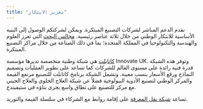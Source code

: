 ```yaml
---
title: "تعزيز الابتكار"
---
```

نقدم الدعم المباشر لشركات التصنيع المبتكرة. ويمكن لشركتكم الوصول إلى البنية الأساسية للابتكار الوطني من خلال ثلاثة عناصر رئيسية.
[مجالس البحث](http://www.rcuk.ac.uk/) التي تعزز العلوم والهندسة والتكنولوجيا في المملكة المتحدة؛ بما في ذلك الصناعة من خلال مراكز التصنيع المبتكرة.

[كاتابلت](https://catapult.org.uk/) هي شبكة وطنية متخصصة تديرها مؤسسة Innovate UK. وتوفر هذه الشبكة قدرة فنية رائدة على مستوى العالم للشركات كما تساعد على تطوير العمليات وتصميم النماذج ورفع الأسعار بنسب معينة. وتشمل الشبكة برنامج كاتابلت للتصنيع مرتفع القيمة والمركز الوطني لتصنيع الأدوية البيولوجية فضلاً عن شبكة العلاج الخلوي والعلاج الجيني مع مركز للتصنيع على نطاق واسع يجري بناؤه في ستيفيندج.

تساعد [شبكة نقل المعرفة](https://ktn-uk.co.uk/) على إقامة روابط مع الشركاء في سلسلة القيمة والتوريد.
